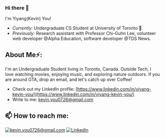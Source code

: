 ### Hi there 👋

I'm Yiyang(Kevin) You! 
- <i>Currently:</i> Undergraduate CS Student at University of Toronto 🍁. 
- <i>Previously:</i> Research assistant with Professor Chi-Guhn Lee, volunteer web developer @Alpha Education, software developer @TDS News.

<h2> About Me⚡:</h2>

I'm an Undergraduate Student living in Toronto, Canada. Outside Tech, I love watching movies, enjoying music, and exploring nature outdoors. If you are around GTA, drop an email, and let's catch up over Coffee!
 
- Check out my LinkedIn profile: [https://www.linkedin.com/in/yiyang-kevin-you/](https://www.linkedin.com/in/yiyang-kevin-you/)
- Write to me: [kevin.you0726@gmail.com](mailto:kevin.you0726@gmail.com)

<h2>📫 How to reach me:</h2>

<a href="mailto:kevin.you0726@gmail.com">![kevin.you0726@gmail.com](https://img.shields.io/badge/Gmail-D14836?style=for-the-badge&logo=gmail&logoColor=white)</a> <a href="https://www.linkedin.com/in/yiyang-kevin-you/">![LinkedIn](https://img.shields.io/badge/LinkedIn-0077B5?style=for-the-badge&logo=linkedin&logoColor=white)</a>
